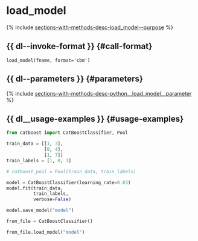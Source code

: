 # load_model

{% include [sections-with-methods-desc-load_model--purpose](../_includes/work_src/reusage/load_model--purpose.md) %}


## {{ dl--invoke-format }} {#call-format}

```
load_model(fname, format='cbm')
```

## {{ dl--parameters }} {#parameters}

{% include [sections-with-methods-desc-python__load_model__parameter](../_includes/work_src/reusage/python__load_model__parameter.md) %}


## {{ dl__usage-examples }} {#usage-examples}

```python
from catboost import CatBoostClassifier, Pool

train_data = [[1, 3],
              [0, 4],
              [1, 7]]
train_labels = [1, 0, 1]

# catboost_pool = Pool(train_data, train_labels)

model = CatBoostClassifier(learning_rate=0.03)
model.fit(train_data,
          train_labels,
          verbose=False)

model.save_model("model")

from_file = CatBoostClassifier()

from_file.load_model("model")

```

